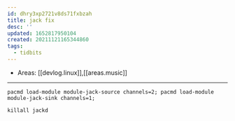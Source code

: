 ```yaml
---
id: dhry3xp2721v8ds71fxbzah
title: jack fix
desc: ''
updated: 1652817950104
created: 20211121165344860
tags:
  - tidbits
---
```


- Areas: [[devlog.linux]],[[areas.music]]

---

`pacmd load-module module-jack-source channels=2; pacmd load-module module-jack-sink channels=1;`

`killall jackd`
